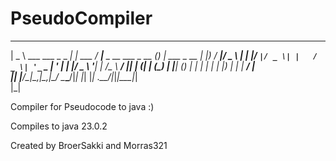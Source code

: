 # PseudoCompiler

 ____                     _        ____                      _ _           
|  _ \ ___  ___ _   _  __| | ___  / ___|___  _ __ ___  _ __ (_) | ___ _ __ 
| |_) / __|/ _ \ | | |/ _` |/ _ \| |   / _ \| '_ ` _ \| '_ \| | |/ _ \ '__|
|  __/\__ \  __/ |_| | (_| | (_) | |__| (_) | | | | | | |_) | | |  __/ |   
|_|   |___/\___|\__,_|\__,_|\___/ \____\___/|_| |_| |_| .__/|_|_|\___|_|   
                                                      |_|                  

Compiler for Pseudocode to java :)

Compiles to java 23.0.2

Created by BroerSakki and Morras321

